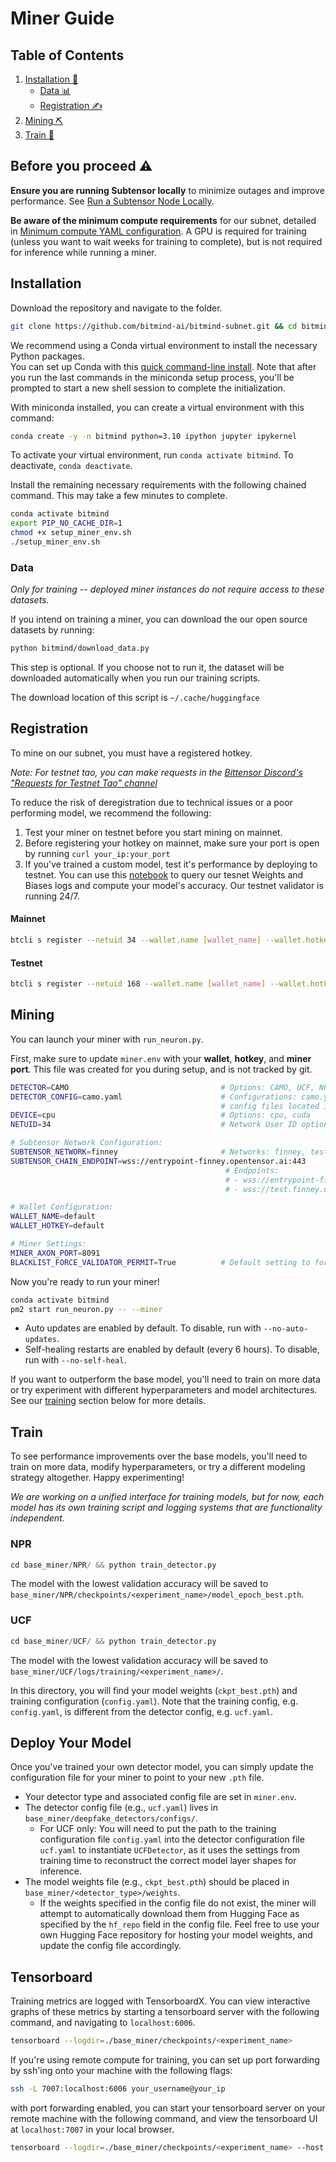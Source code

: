 # Miner Guide

## Table of Contents

1. [Installation 🔧](#installation)
   - [Data 📊](#data)
   - [Registration ✍️](#registration)
2. [Mining ⛏️](#mining)
3. [Train 🚂](#train)

## Before you proceed ⚠️

**Ensure you are running Subtensor locally** to minimize outages and improve performance. See [Run a Subtensor Node Locally](https://github.com/opentensor/subtensor/blob/main/docs/running-subtensor-locally.md#compiling-your-own-binary).

**Be aware of the minimum compute requirements** for our subnet, detailed in [Minimum compute YAML configuration](../min_compute.yml). A GPU is required for training (unless you want to wait weeks for training to complete), but is not required for inference while running a miner.

## Installation

Download the repository and navigate to the folder.
```bash
git clone https://github.com/bitmind-ai/bitmind-subnet.git && cd bitmind-subnet
```

We recommend using a Conda virtual environment to install the necessary Python packages.<br>
You can set up Conda with this [quick command-line install](https://docs.anaconda.com/free/miniconda/#quick-command-line-install). Note that after you run the last commands in the miniconda setup process, you'll be prompted to start a new shell session to complete the initialization. 

With miniconda installed, you can create a virtual environment with this command:

```bash
conda create -y -n bitmind python=3.10 ipython jupyter ipykernel
```

To activate your virtual environment, run `conda activate bitmind`. To deactivate, `conda deactivate`.

Install the remaining necessary requirements with the following chained command. This may take a few minutes to complete.

```bash
conda activate bitmind
export PIP_NO_CACHE_DIR=1
chmod +x setup_miner_env.sh 
./setup_miner_env.sh
```

### Data

*Only for training -- deployed miner instances do not require access to these datasets.*

If you intend on training a miner, you can download the our open source datasets by running:

```bash
python bitmind/download_data.py
```

This step is optional. If you choose not to run it, the dataset will be downloaded automatically when you run our training scripts.

The download location of this script is `~/.cache/huggingface`



## Registration

To mine on our subnet, you must have a registered hotkey.

*Note: For testnet tao, you can make requests in the [Bittensor Discord's "Requests for Testnet Tao" channel](https://discord.com/channels/799672011265015819/1190048018184011867)*

To reduce the risk of deregistration due to technical issues or a poor performing model, we recommend the following:
1. Test your miner on testnet before you start mining on mainnet.
2. Before registering your hotkey on mainnet, make sure your port is open by running `curl your_ip:your_port`
3. If you've trained a custom model, test it's performance by deploying to testnet. You can use this [notebook](https://github.com/BitMind-AI/bitmind-utils/blob/main/wandb_data/wandb_miner_performance.ipynb) to query our tesnet Weights and Biases logs and compute your model's accuracy. Our testnet validator is running 24/7.


#### Mainnet

```bash
btcli s register --netuid 34 --wallet.name [wallet_name] --wallet.hotkey [wallet.hotkey] --subtensor.network finney
```

#### Testnet

```bash
btcli s register --netuid 168 --wallet.name [wallet_name] --wallet.hotkey [wallet.hotkey] --subtensor.network test
```

## Mining

You can launch your miner with `run_neuron.py`.

First, make sure to update `miner.env` with your **wallet**, **hotkey**, and **miner port**. This file was created for you during setup, and is not tracked by git.


```bash
DETECTOR=CAMO                                  # Options: CAMO, UCF, NPR
DETECTOR_CONFIG=camo.yaml                      # Configurations: camo.yaml, ucf.yaml, npr.yaml
                                               # config files located in base_miner/deepfake_detectors/configs
DEVICE=cpu                                     # Options: cpu, cuda
NETUID=34                                      # Network User ID options: 34, 168

# Subtensor Network Configuration:
SUBTENSOR_NETWORK=finney                       # Networks: finney, test, local
SUBTENSOR_CHAIN_ENDPOINT=wss://entrypoint-finney.opentensor.ai:443
                                                # Endpoints:
                                                # - wss://entrypoint-finney.opentensor.ai:443
                                                # - wss://test.finney.opentensor.ai:443/

# Wallet Configuration:
WALLET_NAME=default
WALLET_HOTKEY=default

# Miner Settings:
MINER_AXON_PORT=8091
BLACKLIST_FORCE_VALIDATOR_PERMIT=True          # Default setting to force validator permit for blacklisting
```

Now you're ready to run your miner!

```bash
conda activate bitmind
pm2 start run_neuron.py -- --miner 
```

- Auto updates are enabled by default. To disable, run with `--no-auto-updates`.
- Self-healing restarts are enabled by default (every 6 hours). To disable, run with `--no-self-heal`.

If you want to outperform the base model, you'll need to train on more data or try experiment with different hyperparameters and model architectures. See our [training](#train) section below for more details.


## Train

To see performance improvements over the base models, you'll need to train on more data, modify hyperparameters, or try a different modeling strategy altogether. Happy experimenting!

*We are working on a unified interface for training models, but for now, each model has its own training script and logging systems that are functionality independent.*

### NPR
```python
cd base_miner/NPR/ && python train_detector.py
```
The model with the lowest validation accuracy will be saved to `base_miner/NPR/checkpoints/<experiment_name>/model_epoch_best.pth`.<br>

### UCF
```python
cd base_miner/UCF/ && python train_detector.py
```
The model with the lowest validation accuracy will be saved to `base_miner/UCF/logs/training/<experiment_name>/`.<br>

In this directory, you will find your model weights (`ckpt_best.pth`) and training configuration (`config.yaml`). Note that
the training config, e.g. `config.yaml`, is different from the detector config, e.g. `ucf.yaml`.


## Deploy Your Model

Once you've trained your own detector model, you can simply update the configuration file for your miner to point to your new `.pth` file. 
- Your detector type and associated config file are set in `miner.env`. 
- The detector config file (e.g., `ucf.yaml`) lives in `base_miner/deepfake_detectors/configs/`.
  - For UCF only: You will need to put the path to the training configuration file `config.yaml` into the detector configuration file `ucf.yaml` to instantiate `UCFDetector`, as it uses the settings from training time to reconstruct the correct model layer shapes for inference.
- The model weights file (e.g., `ckpt_best.pth`) should be placed in `base_miner/<detector_type>/weights`.
  - If the weights specified in the config file do not exist, the miner will attempt to automatically download them from Hugging Face as specified by the `hf_repo` field in the config file. Feel free to use your own Hugging Face repository for hosting your model weights, and update the config file accordingly.



## Tensorboard 

Training metrics are logged with TensorboardX. You can view interactive graphs of these metrics by starting a tensorboard server with the following command, and navigating to `localhost:6006`.

```bash
tensorboard --logdir=./base_miner/checkpoints/<experiment_name>
```

If you're using remote compute for training, you can set up port forwarding by ssh'ing onto your machine with the following flags:

```bash
ssh -L 7007:localhost:6006 your_username@your_ip
```

with port forwarding enabled, you can start your tensorboard server on your remote machine with the following command, and view the tensorboard UI at `localhost:7007` in your local browser.

```bash
tensorboard --logdir=./base_miner/checkpoints/<experiment_name> --host 0.0.0.0 --port 6006
```
